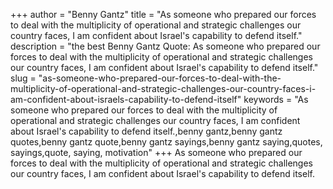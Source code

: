 +++
author = "Benny Gantz"
title = "As someone who prepared our forces to deal with the multiplicity of operational and strategic challenges our country faces, I am confident about Israel's capability to defend itself."
description = "the best Benny Gantz Quote: As someone who prepared our forces to deal with the multiplicity of operational and strategic challenges our country faces, I am confident about Israel's capability to defend itself."
slug = "as-someone-who-prepared-our-forces-to-deal-with-the-multiplicity-of-operational-and-strategic-challenges-our-country-faces-i-am-confident-about-israels-capability-to-defend-itself"
keywords = "As someone who prepared our forces to deal with the multiplicity of operational and strategic challenges our country faces, I am confident about Israel's capability to defend itself.,benny gantz,benny gantz quotes,benny gantz quote,benny gantz sayings,benny gantz saying,quotes, sayings,quote, saying, motivation"
+++
As someone who prepared our forces to deal with the multiplicity of operational and strategic challenges our country faces, I am confident about Israel's capability to defend itself.
